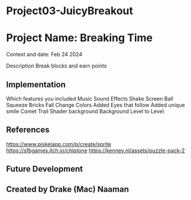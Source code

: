 # Project03-JuicyBreakout

# Project Name: Breaking Time
Context and date: Feb 24 2024

Description
Break blocks and earn points
## Implementation
Which features you included
Music
Sound Effects
Shake Screen
Ball Squeeze
Bricks Fall 
Change Colors 
Added Eyes that follow
Added unique smile
Comet Trail
Shader background
Background 
Level to Level
## References
https://www.piskelapp.com/p/create/sprite
https://sfbgames.itch.io/chiptone
https://kenney.nl/assets/puzzle-pack-2
## Future Development

## Created by Drake (Mac) Naaman
